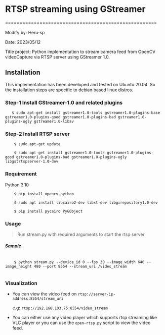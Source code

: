 # RTSP streaming using GStreamer
=====================================================

Modify by: Heru-sp

Date: 2023/05/12

Title project: Python implementation to stream camera feed from OpenCV videoCapture via RTSP server using GStreamer 1.0.

## Installation

This implementation has been developed and tested on Ubuntu 20.04. So the installation steps are specific to debian based linux distros.

### Step-1 Install GStreamer-1.0 and related plugins

```commandline
   $ sudo apt-get install gstreamer1.0-tools gstreamer1.0-plugins-base gstreamer1.0-plugins-good gstreamer1.0-plugins-bad gstreamer1.0-plugins-ugly gstreamer1.0-libav
```

### Step-2 Install RTSP server
```commandline
    $ sudo apt-get update

    $ sudo apt-get install gstreamer1.0-tools gstreamer1.0-plugins-good gstreamer1.0-plugins-bad gstreamer1.0-plugins-ugly libgstrtspserver-1.0-dev
```

### Requirement
Python 3.10

```commandline
    $ pip install opencv-python 

    $ sudo apt install libcairo2-dev libxt-dev libgirepository1.0-dev

    $ pip install pycairo PyGObject
```

### Usage
> Run stream.py with required arguments to start the rtsp server


##### Sample
```commandline

    $ python stream.py --device_id 0 --fps 30 --image_width 640 --image_height 480 --port 8554 --stream_uri /video_stream
    
```
### Visualization

- You can view the video feed on `rtsp://server-ip-address:8554/stream_uri`

    e.g: `rtsp://192.168.103.75:8554/video_stream`

- You can either use any video player which supports rtsp streaming like VLC player or you can use the `open-rtsp.py` script to view the video feed.

